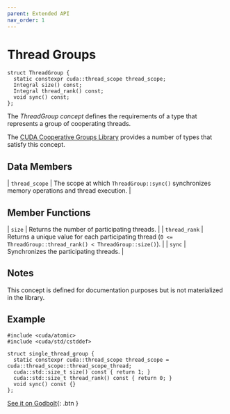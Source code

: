 ```yaml
---
parent: Extended API
nav_order: 1
---
```


# Thread Groups

```cuda
struct ThreadGroup {
  static constexpr cuda::thread_scope thread_scope;
  Integral size() const;
  Integral thread_rank() const;
  void sync() const;
};
```

The _ThreadGroup concept_ defines the requirements of a type that represents a
  group of cooperating threads.

The [CUDA Cooperative Groups Library] provides a number of types that satisfy
  this concept.

## Data Members

| `thread_scope` | The scope at which `ThreadGroup::sync()` synchronizes memory operations and thread execution. |

## Member Functions

| `size`        | Returns the number of participating threads.                                                                    |
| `thread_rank` | Returns a unique value for each participating thread (`0 <= ThreadGroup::thread_rank() < ThreadGroup::size()`). |
| `sync`        | Synchronizes the participating threads.                                                                         |

## Notes

This concept is defined for documentation purposes but is not materialized in
  the library.

## Example

```cuda
#include <cuda/atomic>
#include <cuda/std/cstddef>

struct single_thread_group {
  static constexpr cuda::thread_scope thread_scope = cuda::thread_scope::thread_scope_thread;
  cuda::std::size_t size() const { return 1; }
  cuda::std::size_t thread_rank() const { return 0; }
  void sync() const {}
};
```

[See it on Godbolt](https://godbolt.org/z/6c16KxqY7){: .btn }


[CUDA Cooperative Groups Library]: https://docs.nvidia.com/cuda/cuda-c-programming-guide/index.html#group-collectives

